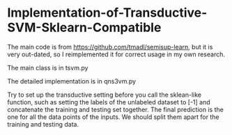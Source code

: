 # Implementation-of-Transductive-SVM-Sklearn-Compatible

The main code is from https://github.com/tmadl/semisup-learn, but it is very out-dated, so I reimplemented it for correct usage in my own research. 

The main class is in tsvm.py  

The detailed implementation is in qns3vm.py  

Try to set up the transductive setting before you call the sklean-like function, such as setting the labels of the unlabeled dataset to [-1] and concatenate the training and testing set together. The final prediction is the one for all the data points of the inputs. We should split them apart for the training and testing data. 
